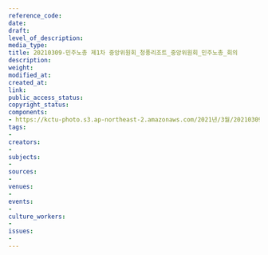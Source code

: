 ```yaml
---
reference_code: 
date: 
draft: 
level_of_description: 
media_type: 
title: 20210309-민주노총 제1차 중앙위원회_청풍리조트_중앙위원회_민주노총_회의
description: 
weight: 
modified_at: 
created_at: 
link: 
public_access_status: 
copyright_status: 
components:
- https://kctu-photo.s3.ap-northeast-2.amazonaws.com/2021년/3월/20210309-민주노총+제1차+중앙위원회_청풍리조트_중앙위원회_민주노총_회의/_1DX4351.jpg
tags:
- 
creators:
- 
subjects:
- 
sources:
- 
venues:
- 
events:
- 
culture_workers:
- 
issues:
- 
---
```

